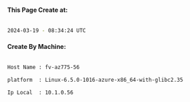 
   
#### This Page Create at:

```bash

2024-03-19 - 08:34:24 UTC

```

#### Create By Machine:

```bash

Host Name : fv-az775-56

platform  : Linux-6.5.0-1016-azure-x86_64-with-glibc2.35

Ip Local  : 10.1.0.56

```

